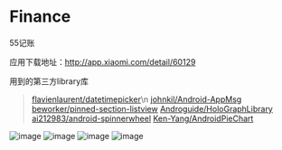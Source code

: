 Finance
=======

55记账

应用下载地址：http://app.xiaomi.com/detail/60129

用到的第三方library库
> [flavienlaurent/datetimepicker](https://github.com/flavienlaurent/datetimepicker)\n
> [johnkil/Android-AppMsg](https://github.com/johnkil/Android-AppMsg)<br/>
> [beworker/pinned-section-listview](https://github.com/beworker/pinned-section-listview)
> [Androguide/HoloGraphLibrary](https://github.com/Androguide/HoloGraphLibrary)
> [ai212983/android-spinnerwheel](https://github.com/ai212983/android-spinnerwheel)
> [Ken-Yang/AndroidPieChart](https://github.com/Ken-Yang/AndroidPieChart)

![image](https://raw.githubusercontent.com/alpheus55/Finance/master/DC252344C3E7F269FC9E194386712131.png)
![image](https://raw.githubusercontent.com/alpheus55/Finance/master/1826F3C68942E899AB0AD72E055136B4.png)
![image](https://raw.githubusercontent.com/alpheus55/Finance/master/9BA0812EFF4CB8DDA74BDA76A794E76C.png)
![image](https://raw.githubusercontent.com/alpheus55/Finance/master/37C69CA0720935F2C6317788D93CDA87.png)
